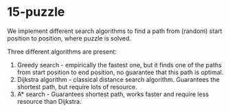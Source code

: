 # 15-puzzle
We implement different search algorithms to find a path from (random) start position to position, where puzzle is solved.

Three different algorithms are present:

1. Greedy search - empirically the fastest one, but it finds one of the paths from start position to end position, no guarantee that this path is optimal.
1. Dijkstra algorithm - classical distance search algorithm. Guarantees the shortest path, but require lots of resource.
1. A\* search - Guarantees shortest path, works faster and require less resource than Dijkstra.
